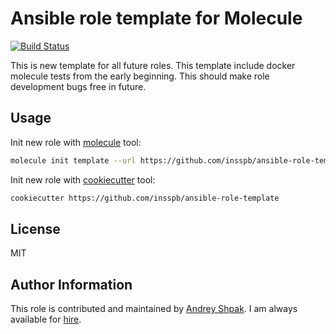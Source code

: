 # Ansible role template for Molecule

[![Build Status](https://travis-ci.org/insspb/ansible-role-template.svg?branch=master)](https://travis-ci.org/insspb/ansible-role-template)

This is new template for all future roles. This template include docker molecule tests from the early beginning. This should make role development bugs free in future.

## Usage

Init new role with [molecule](https://github.com/ansible/molecule) tool:

```bash
molecule init template --url https://github.com/insspb/ansible-role-template
```

Init new role with [cookiecutter](https://github.com/audreyr/cookiecutter) tool:

```bash
cookiecutter https://github.com/insspb/ansible-role-template
```

## License

MIT

## Author Information

This role is contributed and maintained by [Andrey Shpak](mailto:github@ashpak.ru). I am always available for [hire](https://www.upwork.com/o/profiles/users/_~01a780866aa29e4429/).
